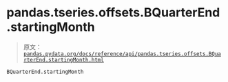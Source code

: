 # pandas.tseries.offsets.BQuarterEnd.startingMonth

> 原文：[`pandas.pydata.org/docs/reference/api/pandas.tseries.offsets.BQuarterEnd.startingMonth.html`](https://pandas.pydata.org/docs/reference/api/pandas.tseries.offsets.BQuarterEnd.startingMonth.html)

```py
BQuarterEnd.startingMonth
```
